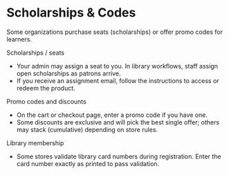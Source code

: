 # Scholarships & Codes

Some organizations purchase seats (scholarships) or offer promo codes for learners.

Scholarships / seats
- Your admin may assign a seat to you. In library workflows, staff assign open scholarships as patrons arrive.
- If you receive an assignment email, follow the instructions to access or redeem the product.

Promo codes and discounts
- On the cart or checkout page, enter a promo code if you have one.
- Some discounts are exclusive and will pick the best single offer; others may stack (cumulative) depending on store rules.

Library membership
- Some stores validate library card numbers during registration. Enter the card number exactly as printed to pass validation.


